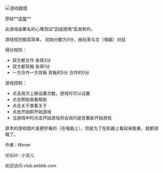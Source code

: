 ﻿<!-- title: 囚徒困境 -->
<!-- category: Game -->
<!-- tag: BBK -->
<!-- date: 2011-03-05 21:31:00 -->
<!-- state: published -->

![游戏截图](http://upload.eebbk.net/UploadFile/2011-3/20113521241757170.gif "运行效果")

原帖**[连接](http://club.eebbk.com/bbkbbs/showtopic/254672/1)**

<!-- more -->

此游戏由著名的心理测试“囚徒困境”启发制作。

游戏规则极其简单。
初始分数为0分，由玩家与文（电脑）对战

得分规则：

* 双方都合作 各得3分
* 双方都背叛 各得1分
* 一方合作一方背叛 背叛的5分 合作的0分

游戏控制：

* 点击局次上限设置次数，游戏时可以设置
* 点击帮助查看帮助
* 点击关于查看关于
* 点击开始即开始游戏
* 当游戏中时点击开始游戏将会询问是否重新开始游戏

原本的游戏图片是更好看的（在电脑上），但是为了在机器上看起来能看，就都调暗了。

作者
: Wener

论坛Id
: 小文儿

欢迎访问  club.eebbk.com
